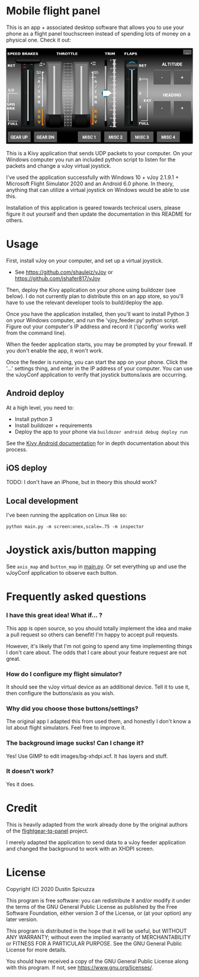 Mobile flight panel
===================

This is an app + associated desktop software that allows you to use your
phone as a flight panel touchscreen instead of spending lots of money on a
physical one. Check it out:

![screenshot](ss/ss.png)

This is a Kivy application that sends UDP packets to your computer. On your
Windows computer you run an included python script to listen for the packets
and change a vJoy virtual joystick.

I've used the application successfully with Windows 10 + vJoy 2.1.9.1 +
Microsoft Flight Simulator 2020 and an Android 6.0 phone. In theory,
anything that can utilize a virtual joystick on Windows would be able
to use this.

Installation of this application is geared towards technical users, please
figure it out yourself and then update the documentation in this README 
for others.

Usage
=====

First, install vJoy on your computer, and set up a virtual joystick.

* See https://github.com/shauleiz/vJoy or https://github.com/jshafer817/vJoy

Then, deploy the Kivy application on your phone using buildozer (see below).
I do not currently plan to distribute this on an app store, so you'll have to
use the relevant developer tools to build/deploy the app.

Once you have the application installed, then you'll want to install Python 3
on your Windows computer, and run the 'vjoy_feeder.py' python script. Figure
out your computer's IP address and record it ('ipconfig' works well from the
command line).

When the feeder application starts, you may be prompted by your firewall. If
you don't enable the app, it won't work.

Once the feeder is running, you can start the app on your phone. Click the '...'
settings thing, and enter in the IP address of your computer. You can use
the vJoyConf application to verify that joystick buttons/axis are occurring.


Android deploy
--------------

At a high level, you need to:

* Install python 3
* Install buildozer + requirements
* Deploy the app to your phone via `buildozer android debug deploy run`

See the [Kivy Android documentation](https://kivy.org/doc/stable/guide/android.html)
for in depth documentation about this process.

iOS deploy
----------

TODO: I don't have an iPhone, but in theory this should work?

Local development
-----------------

I've been running the application on Linux like so:

    python main.py -m screen:onex,scale=.75 -m inspector

Joystick axis/button mapping
============================

See `axis_map` and `button_map` in [main.py](main.py). Or set everything
up and use the vJoyConf application to observe each button.

Frequently asked questions
==========================

### I have this great idea! What if... ?

This app is open source, so you should totally implement the idea and make a
pull request so others can benefit! I'm happy to accept pull requests.

However, it's likely that I'm not going to spend any time implementing things
I don't care about. The odds that I care about your feature request are not
great.

### How do I configure my flight simulator?

It should see the vJoy virtual device as an additional device. Tell it to use
it, then configure the buttons/axis as you wish.

### Why did you choose those buttons/settings? 

The original app I adapted this from used them, and honestly I don't know
a lot about flight simulators. Feel free to improve it.

### The background image sucks! Can I change it? 

Yes! Use GIMP to edit images/bg-xhdpi.xcf. It has layers and stuff.

### It doesn't work?

Yes it does.

Credit
======

This is heavily adapted from the work already done by the original authors of the
[flightgear-tq-panel](https://gitlab.com/flightgear-tq-panel-made-with-kivy/flightgear-tq-panel-made-with-kivy.git)
project.

I merely adapted the application to send data to a vJoy feeder application and
changed the background to work with an XHDPI screen.

License
=======

Copyright (C) 2020 Dustin Spicuzza

This program is free software: you can redistribute it and/or modify
it under the terms of the GNU General Public License as published by
the Free Software Foundation, either version 3 of the License, or
(at your option) any later version.

This program is distributed in the hope that it will be useful,
but WITHOUT ANY WARRANTY; without even the implied warranty of
MERCHANTABILITY or FITNESS FOR A PARTICULAR PURPOSE.  See the
GNU General Public License for more details.

You should have received a copy of the GNU General Public License
along with this program.  If not, see <https://www.gnu.org/licenses/>.
